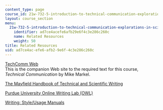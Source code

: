 ```yaml
---
content_type: page
course_id: 21w-732-5-introduction-to-technical-communication-explorations-in-scientific-and-technical-writing-fall-2006
layout: course_section
menu:
  21w-732-5-introduction-to-technical-communication-explorations-in-scientific-and-technical-writing-fall-2006:
    identifier: ad7ce4acefe6afb29e6f4c3e286c260c
    name: Related Resources
    weight: 50
title: Related Resources
uid: ad7ce4ac-efe6-afb2-9e6f-4c3e286c260c
---
```


[TechComm Web](http://bcs.bedfordstmartins.com/webpub/english/techcomm9e/revised_isds/ch01/1.html)  
This is the companion Web site to the required text for this course, _Technical Communication_ by Mike Markel.

[The Mayfield Handbook of Technical and Scientific Writing](http://www.mhhe.com/mayfieldpub/tsw/home.htm)

[Purdue University Online Writing Lab (OWL)](http://owl.english.purdue.edu/owl/)

[Writing: Style/Usage Manuals](http://libguides.mit.edu/content.php?pid=80743&sid=598619)
